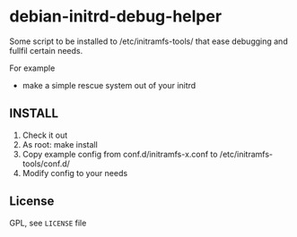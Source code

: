 # debian-initrd-debug-helper

Some script to be installed to /etc/initramfs-tools/ that
ease debugging and fullfil certain needs.

For example
 * make a simple rescue system out of your initrd

## INSTALL
1. Check it out
1. As root: make install
1. Copy example config from conf.d/initramfs-x.conf to /etc/initramfs-tools/conf.d/
1. Modify config to your needs

## License
GPL, see `LICENSE` file

